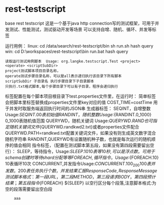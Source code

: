 rest-testscript
===============

base rest testscript 这是一个基于java http connection写的测试框架，可用于并发测试、性能测试，测试驱动开发等场景 可以支持自增、随机、循环、并发等标签

运行用例：
  linux:
	cd /data/search/rest-testscript/bin
	sh run.sh hash query
	win:
	cd D:\workspaces\rest-testscript\bin
	run.bat hash query

	读取运行测试用例脚本  Usage: org.langke.testscript.Test <project> <operate> <scriptSubDir>
	project测试脚本项目目录名称，
	operate测试步骤目录名称，可以是all表示递归执行该目录下所有脚本
	scriptSubDir 子目录名 执行步骤目录下子目录脚本
	只执行.txt格式脚本,每个步骤目录下可以有子目录，程序会递归执行
标签配置在每个脚本项目根目录下test.properties文件里，在运行时：
 	简单标签会把脚本里标签替换成properties文件里key对应的值
 	COST_TIME=costTime	用于并发时取服务端返回执行时间的JSON串
 生成器标签：
 	 SEQINT，自增整数 Usage:${SEQINT.0}	0表初始值
     RANDINT，随机整数 Usage:${RANDINT.0_1000}	0_1000表随机值范围
     QUERYWD，随机关键词 Usage:${QUERYWD.RAND}	也可指定随机关键词文件${QUERYWD.randkwd2.txt}或者properties文件配合QUERYWD.PATH=randkwd.txt配置关键词文件，如果没有则生成英文数字混合随机字符串
     RANDINT,QUERYWD有设置随机种子数，也就是每次运行的随机顺序的值会相同
指令标签，（配置在测试脚本第五段，如果没有第四段需要留出空行）：
		SLEEP，等待指令，Usage:${SLEEP.10}	10表等10秒,可以是浮点数 ，可用于schema创建时等待shard分配等等
		FOREACH,循环指令，Usage:${FOREACH.10} 10表循环10次
        CONCURRENT,并发指令Usage:${CONCURRENT.100_200} 100表并发数，200表任务执行个数， 并发结果汇报ResponseCode,ResponseMessage
 测试脚本格式：
 		第一段URL，第二段METHOD，第三段请求BODY，第四段预计结果；第五段指令${FOREACH} ${SLEEP}
 		以空行区分每个段落,注意脚本格式:为空的段落需要留出空白段

 		aaa
